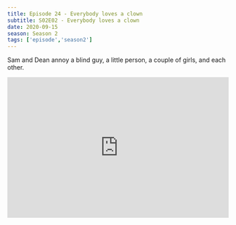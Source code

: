 ```yaml
---
title: Episode 24 - Everybody loves a clown
subtitle: S02E02 - Everybody loves a clown
date: 2020-09-15
season: Season 2
tags: ['episode','season2']
---
```


Sam and Dean annoy a blind guy, a little person, a couple of girls, and each other.

<iframe src="https://cast.rocks/player/27557/Supernatural-24-Everybody-Loves-a-Clown.mp3?episodeTitle=Episode%2024%20-%20Everybody%20loves%20a%20clown&podcastTitle=Couple%20of%20Idjits&episodeDate=September%2015th%2C%202020&imageURL=https%3A%2F%2Fcast.rocks%2Fhosting%2F27557%2Ffeeds%2FCAURZ.jpg" style="border: none; min-height: 265px; max-height: 320px; max-width: 558px; min-width: 270px; width: 100%; height: 100%;" scrollbars="no"></iframe>
